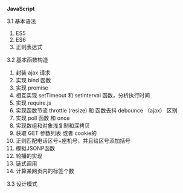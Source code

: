 **JavaScript**

3.1 基本语法

1. ES5
2. ES6
3. 正则表达式

3.2 基本函数构造

1. 封装 ajax 请求
2. 实现 bind 函数
3. 实现 promise
4. 相互实现 setTimeout 和 setInterval 函数，分析执行时间
5. 实现 require.js
6. 实现函数节流 throttle \(resize\) 和 函数去抖 debounce （ajax） 区别
7. 实现 poll 函数 和 once
8. 实现数组和对象浅复制和深拷贝
9. 获取 GET 参数列表 或者 cookie的
10. 正则匹配电话区号+座机号，并且给区号添加括号
11. 模拟JSONP函数
12. 轮播的实现
13. 链式调用
14. 计算某网页内的标签个数

3.3 设计模式



